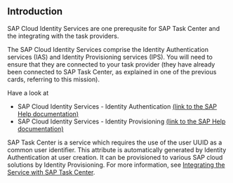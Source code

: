 ## Introduction

SAP Cloud Identity Services are one prerequsite for SAP Task Center and the integrating with the task providers.

The SAP Cloud Identity Services comprise the Identity Authentication services (IAS) and Identity Provisioning services (IPS).
You will need to ensure that they are connected to your task provider (they have already been connected to SAP Task Center, as explained in one of the previous cards, referring to this mission).

Have a look at  

- SAP Cloud Identity Services - Identity Authentication [(link to the SAP Help documentation)](https://help.sap.com/viewer/p/IDENTITY_AUTHENTICATION)
- SAP Cloud Identity Services - Identity Provisioning [(link to the SAP Help documentation)](https://help.sap.com/viewer/product/IDENTITY_PROVISIONING/)
 
SAP Task Center is a service which requires the use of the user UUID as a common user identifier. This attribute is automatically generated by Identity Authentication at user creation. It can be provisioned to various SAP cloud solutions by Identity Provisioning. For more information, see [Integrating the Service with SAP Task Center](https://help.sap.com/viewer/6d6d63354d1242d185ab4830fc04feb1/Cloud/en-US/ab5e90ebb2914be9aa145494df048a32.html).
